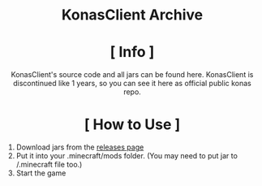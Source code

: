 <div align="center">

# KonasClient Archive 

# [ Info ]

KonasClient's source code and all jars can be found here. KonasClient is discontinued like 1 years, so you can see it here as official public konas repo.

# [ How to Use ]

</div>

1. Download jars from the [releases page](https://github.com/Eralp232/konas-all/releases)
0. Put it into your .minecraft/mods folder. (You may need to put jar to /.minecraft file too.)
3. Start the game
